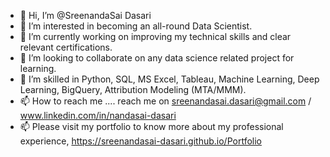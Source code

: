 - 👋 Hi, I’m @SreenandaSai Dasari       
- 👀 I’m interested in becoming an all-round Data Scientist.       
- 🌱 I’m currently working on improving my technical skills and clear relevant certifications.   
- 💞️ I’m looking to collaborate on any data science related project for learning.   
- 💞️ I’m skilled in Python, SQL, MS Excel, Tableau, Machine Learning, Deep Learning, BigQuery, Attribution Modeling (MTA/MMM).
- 📫 How to reach me ....  reach me on sreenandasai.dasari@gmail.com / www.linkedin.com/in/nandasai-dasari
- 📫 Please visit my portfolio to know more about my professional experience, https://sreenandasai-dasari.github.io/Portfolio
   
 
  
<!---   
SreenandaSai-Dasari/SreenandaSai-Dasari is a ✨ special ✨ repository because its `README.md` (this file) appears on your GitHub profile.
You can click the Preview link to take a look at your changes.
--->
